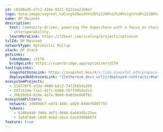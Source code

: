 ```yaml
---
id: c0108a35-e7c2-424e-8221-b122aa21b8a7
logo: data:image/svg+xml,%3Csvg%20width%3D%22200%22%20height%3D%22200%22%20viewBox%3D%220%200%20200%20200%22%20fill%3D%22none%22%20xmlns%3D%22http%3A%2F%2Fwww.w3.org%2F2000%2Fsvg%22%3E%0A%3Cg%20filter%3D%22url(%23filter0_f_19180_9236)%22%3E%0A%3Cpath%20d%3D%22M112.5%20147.5C141.495%20147.5%20165%20123.995%20165%2095C165%2066.0051%20141.495%2042.5%20112.5%2042.5C83.5051%2042.5%2060%2066.0051%2060%2095C60%20123.995%2083.5051%20147.5%20112.5%20147.5Z%22%20fill%3D%22%23FF0420%22%20fill-opacity%3D%220.4%22%2F%3E%0A%3C%2Fg%3E%0A%3Cpath%20d%3D%22M100%20152.5C128.995%20152.5%20152.5%20128.995%20152.5%20100C152.5%2071.0051%20128.995%2047.5%20100%2047.5C71.0051%2047.5%2047.5%2071.0051%2047.5%20100C47.5%20128.995%2071.0051%20152.5%20100%20152.5Z%22%20fill%3D%22white%22%2F%3E%0A%3Cpath%20d%3D%22M99.9902%2047.4883C71.1152%2047.4883%2047.4902%2071.1133%2047.4902%2099.9883C47.4902%20128.863%2071.1152%20152.488%2099.9902%20152.488C128.865%20152.488%20152.49%20128.863%20152.49%2099.9883C152.49%2071.1133%20128.865%2047.4883%2099.9902%2047.4883ZM99.9902%20126.763V146.451C79.7777%20146.451%2063.5027%20130.176%2063.5027%20109.963C63.5027%2089.7508%2079.7777%2073.4758%2099.9902%2073.4758V53.7883C120.203%2053.7883%20136.478%2070.0633%20136.478%2090.2758C136.478%20110.488%20120.203%20126.763%2099.9902%20126.763Z%22%20fill%3D%22%23FF0521%22%2F%3E%0A%3Cpath%20d%3D%22M100.253%2081.875H99.9906C96.0531%2089.75%2090.0156%2095.7875%2082.1406%2099.725C90.0156%20103.925%2096.0531%20109.962%2099.9906%20118.1H100.253C104.191%20110.225%20110.228%20104.187%20118.103%20100.25C110.228%2096.05%20104.191%2090.0125%20100.253%2081.875Z%22%20fill%3D%22%23FF0521%22%2F%3E%0A%3Cdefs%3E%0A%3Cfilter%20id%3D%22filter0_f_19180_9236%22%20x%3D%2246%22%20y%3D%2228.5%22%20width%3D%22133%22%20height%3D%22133%22%20filterUnits%3D%22userSpaceOnUse%22%20color-interpolation-filters%3D%22sRGB%22%3E%0A%3CfeFlood%20flood-opacity%3D%220%22%20result%3D%22BackgroundImageFix%22%2F%3E%0A%3CfeBlend%20mode%3D%22normal%22%20in%3D%22SourceGraphic%22%20in2%3D%22BackgroundImageFix%22%20result%3D%22shape%22%2F%3E%0A%3CfeGaussianBlur%20stdDeviation%3D%227%22%20result%3D%22effect1_foregroundBlur_19180_9236%22%2F%3E%0A%3C%2Ffilter%3E%0A%3C%2Fdefs%3E%0A%3C%2Fsvg%3E%0A
name: OP Mainnet
description:
  text: Community-driven, powering the Superchain with a focus on chain
    interoperability.
  learnMoreLink: https://l2beat.com/scaling/projects/optimism
tvlId: OP Mainnet
networkType: Optimistic Rollup
stack: OP Stack
getLinks:
  tokenName: stETH
  bridgeLink: https://superbridge.app/optimism/stETH
tooltipLinks:
  snapshotVoteLink: https://snapshot.box/#/s:lido-snapshot.eth/proposal/0xb1a3c33a4911712770c351504bac0499611ceb0faff248eacb1e96354f8e21e8
  deployedAddressesLink: "{{ethereum_docs_url}}/deployed-contracts/#op%20mainnet"
ecosystemProjects:
  - 11d170f5-e33e-4600-b2c2-7473565da266
  - 1dfa124e-f1e1-41fc-b908-5b7f995da7c3
  - 36b392b4-918e-417a-9bb8-6a81be8b0f81
ecosystemFilters:
  network: 3d9490b7-ed74-460c-a829-049bf6807793
  tokens:
    - 62d6e448-346b-4d71-9688-6a043d5c25ee
    - 3a647da0-c0d8-4ebd-abce-bac0390880f4
feature: true
---
```


